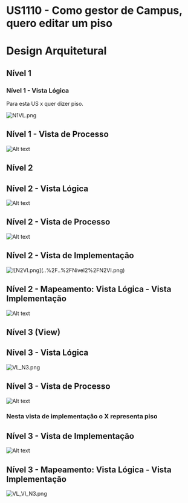  US1110 - Como gestor de Campus, quero editar um piso
=================================================================

# Design Arquitetural

## Nível 1

### Nível 1 - Vista Lógica
Para esta US x quer dizer piso.

![N1VL.png](..%2F..%2FNivel1%2FN1VL.png)



## Nível 1 - Vista de Processo
![Alt text](VP_N1.png)

## Nível 2

## Nível 2 - Vista Lógica
![Alt text](../../Nivel2/N2VL.png)

## Nível 2 - Vista de Processo

![Alt text](VP_N2.png)

## Nível 2 - Vista de Implementação

![!\[N2VI.png\](..%2F..%2FNivel2%2FN2VI.png)](../../Nivel2/N2VI.png)

## Nível 2 - Mapeamento: Vista Lógica - Vista Implementação

![Alt text](../../Nivel2/N2_VL_VI.png)

## Nível 3 (View)

## Nível 3 - Vista Lógica
![VL_N3.png](..%2F..%2FNivel3%2FVL_N3.png)

## Nível 3 - Vista de Processo
![Alt text](VP_N3_UPDATE.png)

### Nesta vista de implementação o X representa piso

## Nível 3 - Vista de Implementação
![Alt text](../../Nivel3/VI-UI_N3.png)

## Nível 3 - Mapeamento: Vista Lógica - Vista Implementação
![VL_VI_N3.png](..%2F..%2FNivel3%2FVL_VI_N3.png)